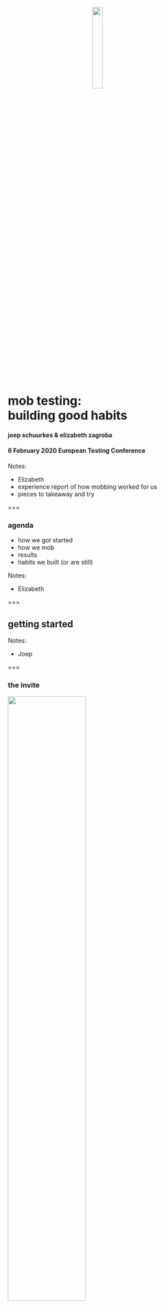 <!-- .slide: class="title-slide" -->

<img src="images/europeantestingconference.png" width="22%" style="margin-left:auto; margin-right:auto; display:block;"/>

# mob testing:<br/>building good habits
#### joep schuurkes & elizabeth zagroba
#### 6 February 2020 European Testing Conference

Notes:
- Elizabeth
- experience report of how mobbing worked for us
- pieces to takeaway and try

===

### agenda
- how we got started
- how we mob
- results
- habits we built (or are still)

Notes: 
- Elizabeth

===

## getting started

Notes:
- Joep

===

### the invite

<img src="images/invite-edit.png" width="60%"/>

Notes:
- Joep
- people showed up, except Marijn
- whoever shows up are the right people
- next session was 90 instead of 60 minutes
- mobbing is everyone working on the same computer, turning up the good of pairing

===

### our context

<img src="images/de_rotterdam.jpg" style="float:right" width="30%"/>

We've had testers on the teams for a long time, but:

- most of these testers were new <br/>to the company
- only a few of them had a lot of <br/>experience


Notes:
- Joep
- new to company
	- limited product knowledge
	- little historical knowledge
	- more difficult to reach out to others
- experience
	- more difficult to fill the gaps

===
<!-- .slide: data-transition="slide-in none" -->

### initial goals

- share knowledge about the products we support
- share testing skills and tools we use
- build a sense of community and collaboration

Notes:
- Joep
- this aligns with Woody's experiences
- start from a shared baseline of knowledge
- lowering the bus/conference factor
- shape a sense of community and collaboration
- work on something together
- build knowledge about the products we support and the tools we use


===
<!-- .slide: data-transition="none" -->
### initial goals

- share knowledge about the products we support
- share testing skills and tools we use
- build a sense of community and collaboration

Notes:
- Elizabeth
- Joep's role/personality enabled this
- prepare for Joep winning the lottery
- arguments on slide were for Elizabeth's teammates
- we did not mob at my previous job

===

## how we mob

Notes:
- Elizabeth

===

### how we mob
- ideas have to be put into words<br/>before they can be put into the computer
- communicate at the highest level of abstraction: 
 - intent, what to do, how to do it
- kindness, consideration, and respect

Notes:
- Elizabeth
- intent: add a card for this to the Trello board
- what to do: say something about how we're going to work on Locust today
- how to do it: click on the Add Card at the bottom of the second column. type "Add Locust test for the App Store"
- bias to action/yes, and...

===

### participants & setup

<img src="images/back_02_20200121_151638.jpg" width="70%"/>

Notes:
- Elizabeth
- rotate mouse and keyboard
- four-minute rotations: reinforces roles & collaboration
- if not working, make duration shorter
- describing roles: facilitator, driver, navigator, mobster
- navigator decides what's next, ask for input
- still mess up driver/navigator
- enabling constraints
- this stuff is hard, stick with it
- the rules are there to create an environment in which something awesome is likely to happen

===

### participants & setup

<img src="images/front_01_20200121_151657.jpg" width="70%"/>


Notes:
- Elizabeth
- bullying for people who normally show up
- Joep/EZ: more exploratory testing
- Ursula: customer support
- Kavitha: engineer
- Sanju: full of ideas, bias to action
- talkative, collaboration with lots of energy in the room
- all working on the same thing

===

### our Trello board
<a href="https://trello.com/b/NzZvsl41/mob-testing-session-ideas" target="_blank"><img src="images/trello-board.png" width="80%"/></a>

Notes:
- Elizabeth
- mob chooses and refines together
- diversity of stuff we pick up: testing, refactoring, architecture diagram, etc.
- Selenium, Locust, Pytest, Postman, Python

===

## results
Notes:
- Joep

===

### numbers

- 45 sessions in 11 months <!-- .element: class="fragment" -->
- 12 Mendix products explored (and other stuff!) <!-- .element: class="fragment" -->
- 5(?) bugs found <!-- .element: class="fragment" -->
- 1.6 lines of Python read per minute <!-- .element: class="fragment" -->
- 37 keyboard shortcuts memorized <!-- .element: class="fragment" -->
- 3 operating systems shared <!-- .element: class="fragment" -->
- a million times asked for a different level of abstraction <!-- .element: class="fragment" -->

Notes:
- Joep
- level of abstraction: intent / what / how
- 2 second rule

===

### mobbing happened!

- simultaneous ooh-ing <!-- .element: class="fragment" -->
- expressing intent led to a better action <!-- .element: class="fragment" -->
- when it's not chaos but a mob <!-- .element: class="fragment" -->
- "I'll start using this tomorrow!" <!-- .element: class="fragment" -->
- skeptical but yolo! <!-- .element: class="fragment" -->
- applause for yourself <!-- .element: class="fragment" -->

Notes:
- Joep
- not being strict on the rules, because mobbing was happening (not chaos)
- good energy during the sessions / applause at the end of the session 21 Jan 2020


===

### learning happened!

- keyboard shortcuts & operating systems
- product & domain knowledge
- technical skills

Notes:
- Joep
- technical: testing and programming
- come up with examples

===

### retros

<div style="display:flex; align-items:center">
	<img src="images/retro.jpg" width="40%"/>
	<img src="images/retro-20200107.jpg" width="50%" style="margin-left:3em" />
</div>

Notes:
- Joep
- should have done from the start
- without retros, plateau after a few sessions
- retro after 40 minutes (because weekly)
- retro to turn up the good (versus focus on things that need to improve)
- warn for rabbit holes
- intent, what to do, how to do it
- also a habit: have a charter specific enough to give direction and a sense of accomplishment

===

<h3 style="color:#23770b">learning >> output</h3>


Notes:
- Joep
- spending 90 minutes where everyone learns is more valuable than 90 minutes of getting stuff done
- very few bugs found, very few notes taken
- very small charter scope
- different from mobbing all the time
- first sessions had really poor testing

===

## habits

Notes:
- Elizabeth

===

### habits we built


<div style="display:flex; justify-content:space-between;">
<div>

- driver-navigator outside the mob
- reach out to each other for help
- knowing how to troubleshoot your product
</div>

<img style="float:right; padding-left:5%" src="images/cheerleaders.jpg" width="35%" />
</div>

Notes:
- Elizabeth
- still no mind-reading :-(
- actively listening to what they mean vs. what they say vs. what you thought they mean
- catching yourself quickly when not acting in line with the habit
- more community feeling and collaborative problem-solving outside of the sessions
- read the error message

===

### habits we're still building

- not making decisions as the driver
- building on each other's ideas
- learn when to move up in abstraction level (intent)
- whoever shows up are the right people
- have a specific-enough charter

Notes:
- Elizabeth
- trying ideas instead of discussing them
- charter: to give direction and a sense of accomplishment
- rarely got priority over release testing
- little to no interest from other people in the unit
- taking notes

===

### want to start mobbing?
- [Mob Testing: An Introduction & Experience Report ](https://dojo.ministryoftesting.com/dojo/lessons/mob-testing-an-introduction-experience-report)<br/>Maaret Pyhäjärvi
- [Mob Programming, A Whole Team Approach](https://leanpub.com/mobprogramming)<br/>Woody Zuill and Kevin Meadows
- [Mob Programming Guidebook](https://mobprogrammingguidebook.xyz/)<br/>Maaret Pyhäjärvi

Notes:
- Elizabeth
- this stuff is hard, stick with it
- have a facilitator just focused on the process
- learning _is_ the productivity, part of the job
- try it, see how it goes

===

## thanks.

Notes:
- Joep and Elizabeth
- find us at the rest of the conference to ask questions and share thoughts.
- invite us to facilitate a session
